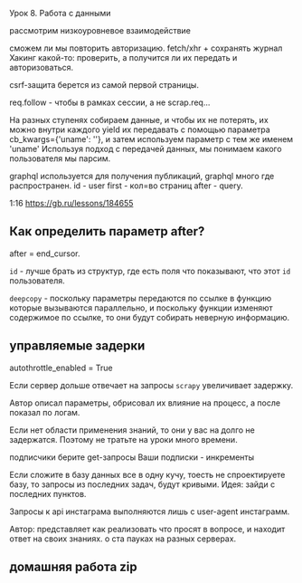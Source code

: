 Урок 8. Работа с данными

рассмотрим низкоуровневое взаимодействие

сможем ли мы повторить авторизацию.
fetch/xhr + сохранять журнал
Хакинг какой-то: проверить, а получится ли их передать и авторизоваться.

csrf-защита берется из самой первой страницы.

req.follow - чтобы в рамках сессии, а не scrap.req...

На разных ступенях собираем данные, и чтобы их не потерять, их можно внутри каждого yield их передавать с помощью параметра cb_kwargs={'uname': ''}, и затем используем параметр с тем же именем 'uname'
Используя подход с передачей данных, мы понимаем какого пользователя мы парсим.

graphql
используется для получения публикаций, graphql много где распространен.
id - user
first - кол=во страниц
after - query.

1:16 https://gb.ru/lessons/184655

## Как определить параметр after?

after = end_cursor.

`id` - лучше брать из структур, где есть поля что показывают, что этот `id` пользователя.

`deepcopy` - поскольку параметры передаются по ссылке в функцию которые вызываются параллельно, и поскольку функции изменяют содержимое по ссылке, то они будут собирать неверную информацию.

## управляемые задерки

autothrottle_enabled = True

Если сервер дольше отвечает на запросы `scrapy` увеличивает задержку.

Автор описал параметры, обрисовал их влияние на процесс, а после показал по логам.

Если нет области применения знаний, то они у вас на долго не задержатся. Поэтому не тратьте на уроки много времени.

подписчики берите get-запросы
Ваши подписки - инкременты

Если сложите в базу данных все в одну кучу, тоесть не спроектируете базу, то запросы из последних задач, будут кривыми. Идея: зайди с последних пунктов.

Запросы к api инстаграма выполняются лишь с user-agent инстаграмм.

Автор: представляет как реализовать что просят в вопросе, и находит ответ на своих знаниях. о ста пауках на разных серверах.

## домашняя работа zip



